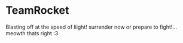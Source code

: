 # TeamRocket
Blasting off at the speed of liight! surrender now or prepare to fight!...  meowth thats right :3
